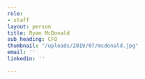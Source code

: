 ```yaml
---
role:
- staff
layout: person
title: Ryan McDonald
sub_heading: CFO
thumbnail: "/uploads/2019/07/mcdonald.jpg"
email: ''
linkedin: ''

---
```

